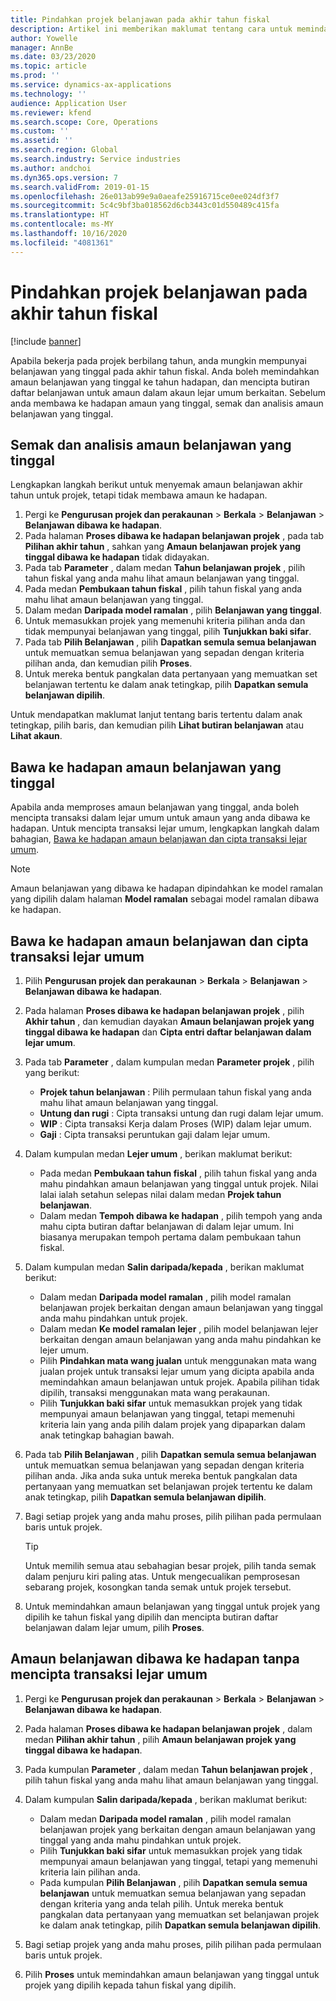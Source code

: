 ```yaml
---
title: Pindahkan projek belanjawan pada akhir tahun fiskal
description: Artikel ini memberikan maklumat tentang cara untuk memindahkan amaun belanjawan yang tinggal ke tahun hadapan dan mencipta butiran daftar belanjawan.
author: Yowelle
manager: AnnBe
ms.date: 03/23/2020
ms.topic: article
ms.prod: ''
ms.service: dynamics-ax-applications
ms.technology: ''
audience: Application User
ms.reviewer: kfend
ms.search.scope: Core, Operations
ms.custom: ''
ms.assetid: ''
ms.search.region: Global
ms.search.industry: Service industries
ms.author: andchoi
ms.dyn365.ops.version: 7
ms.search.validFrom: 2019-01-15
ms.openlocfilehash: 26e013ab99e9a0aeafe25916715ce0ee024df3f7
ms.sourcegitcommit: 5c4c9bf3ba018562d6cb3443c01d550489c415fa
ms.translationtype: HT
ms.contentlocale: ms-MY
ms.lasthandoff: 10/16/2020
ms.locfileid: "4081361"
---
```

# <a name="transfer-project-budgets-at-fiscal-year-end"></a>Pindahkan projek belanjawan pada akhir tahun fiskal

[!include [banner](../includes/banner.md)]

Apabila bekerja pada projek berbilang tahun, anda mungkin mempunyai belanjawan yang tinggal pada akhir tahun fiskal. Anda boleh memindahkan amaun belanjawan yang tinggal ke tahun hadapan, dan mencipta butiran daftar belanjawan untuk amaun dalam akaun lejar umum berkaitan. Sebelum anda membawa ke hadapan amaun yang tinggal, semak dan analisis amaun belanjawan yang tinggal.

## <a name="review-and-analyze-remaining-budget-amounts"></a>Semak dan analisis amaun belanjawan yang tinggal

Lengkapkan langkah berikut untuk menyemak amaun belanjawan akhir tahun untuk projek, tetapi tidak membawa amaun ke hadapan.

1. Pergi ke **Pengurusan projek dan perakaunan** > **Berkala** > **Belanjawan** > **Belanjawan dibawa ke hadapan**. 
2. Pada halaman **Proses dibawa ke hadapan belanjawan projek** , pada tab **Pilihan akhir tahun** , sahkan yang **Amaun belanjawan projek yang tinggal dibawa ke hadapan** tidak didayakan.
3. Pada tab **Parameter** , dalam medan **Tahun belanjawan projek** , pilih tahun fiskal yang anda mahu lihat amaun belanjawan yang tinggal. 
4. Pada medan **Pembukaan tahun fiskal** , pilih tahun fiskal yang anda mahu lihat amaun belanjawan yang tinggal. 
5. Dalam medan **Daripada model ramalan** , pilih **Belanjawan yang tinggal**. 
6. Untuk memasukkan projek yang memenuhi kriteria pilihan anda dan tidak mempunyai belanjawan yang tinggal, pilih **Tunjukkan baki sifar**.  
7. Pada tab **Pilih Belanjawan** , pilih **Dapatkan semula semua belanjawan** untuk memuatkan semua belanjawan yang sepadan dengan kriteria pilihan anda, dan kemudian pilih **Proses**. 
8. Untuk mereka bentuk pangkalan data pertanyaan yang memuatkan set belanjawan tertentu ke dalam anak tetingkap, pilih **Dapatkan semula belanjawan dipilih**.

Untuk mendapatkan maklumat lanjut tentang baris tertentu dalam anak tetingkap, pilih baris, dan kemudian pilih **Lihat butiran belanjawan** atau **Lihat akaun**.

## <a name="carry-forward-remaining-budget-amounts"></a>Bawa ke hadapan amaun belanjawan yang tinggal 

Apabila anda memproses amaun belanjawan yang tinggal, anda boleh mencipta transaksi dalam lejar umum untuk amaun yang anda dibawa ke hadapan. Untuk mencipta transaksi lejar umum, lengkapkan langkah dalam bahagian, [Bawa ke hadapan amaun belanjawan dan cipta transaksi lejar umum](#carry-forward). 

> [!NOTE]
> Amaun belanjawan yang dibawa ke hadapan dipindahkan ke model ramalan yang dipilih dalam halaman **Model ramalan** sebagai model ramalan dibawa ke hadapan.  

## <a name="carry-forward-budget-amounts-and-create-general-ledger-transactions"></a><a name="carry-forward"></a>Bawa ke hadapan amaun belanjawan dan cipta transaksi lejar umum

1.  Pilih **Pengurusan projek dan perakaunan** > **Berkala** > **Belanjawan** > **Belanjawan dibawa ke hadapan**. 
2. Pada halaman **Proses dibawa ke hadapan belanjawan projek** , pilih **Akhir tahun** , dan kemudian dayakan **Amaun belanjawan projek yang tinggal dibawa ke hadapan** dan **Cipta entri daftar belanjawan dalam lejar umum**. 
3. Pada tab **Parameter** , dalam kumpulan medan **Parameter projek** , pilih yang berikut:

   - **Projek tahun belanjawan** : Pilih permulaan tahun fiskal yang anda mahu lihat amaun belanjawan yang tinggal. 
   - **Untung dan rugi** : Cipta transaksi untung dan rugi dalam lejar umum. 
   -  **WIP** : Cipta transaksi Kerja dalam Proses (WIP) dalam lejar umum.
   -  **Gaji** : Cipta transaksi peruntukan gaji dalam lejar umum. 

5. Dalam kumpulan medan **Lejer umum** , berikan maklumat berikut: 

   - Pada medan **Pembukaan tahun fiskal** , pilih tahun fiskal yang anda mahu pindahkan amaun belanjawan yang tinggal untuk projek. Nilai lalai ialah setahun selepas nilai dalam medan **Projek tahun belanjawan**.
   -  Dalam medan **Tempoh dibawa ke hadapan** , pilih tempoh yang anda mahu cipta butiran daftar belanjawan di dalam lejar umum. Ini biasanya merupakan tempoh pertama dalam pembukaan tahun fiskal.

6. Dalam kumpulan medan **Salin daripada/kepada** , berikan maklumat berikut:

   - Dalam medan **Daripada model ramalan** , pilih model ramalan belanjawan projek berkaitan dengan amaun belanjawan yang tinggal anda mahu pindahkan untuk projek. 
   - Dalam medan **Ke model ramalan lejer** , pilih model belanjawan lejer berkaitan dengan amaun belanjawan yang anda mahu pindahkan ke lejer umum. 
   -  Pilih **Pindahkan mata wang jualan** untuk menggunakan mata wang jualan projek untuk transaksi lejar umum yang dicipta apabila anda memindahkan amaun belanjawan untuk projek. Apabila pilihan tidak dipilih, transaksi menggunakan mata wang perakaunan. 
   -  Pilih **Tunjukkan baki sifar** untuk memasukkan projek yang tidak mempunyai amaun belanjawan yang tinggal, tetapi memenuhi kriteria lain yang anda pilih dalam projek yang dipaparkan dalam anak tetingkap bahagian bawah.

7. Pada tab **Pilih Belanjawan** , pilih **Dapatkan semula semua belanjawan** untuk memuatkan semua belanjawan yang sepadan dengan kriteria pilihan anda. Jika anda suka untuk mereka bentuk pangkalan data pertanyaan yang memuatkan set belanjawan projek tertentu ke dalam anak tetingkap, pilih **Dapatkan semula belanjawan dipilih**.
8. Bagi setiap projek yang anda mahu proses, pilih pilihan pada permulaan baris untuk projek.

    > [!TIP]
    > Untuk memilih semua atau sebahagian besar projek, pilih tanda semak dalam penjuru kiri paling atas. Untuk mengecualikan pemprosesan sebarang projek, kosongkan tanda semak untuk projek tersebut.

9. Untuk memindahkan amaun belanjawan yang tinggal untuk projek yang dipilih ke tahun fiskal yang dipilih dan mencipta butiran daftar belanjawan dalam lejar umum, pilih **Proses**.

## <a name="carry-forward-budget-amounts-without-creating-general-ledger-transactions"></a>Amaun belanjawan dibawa ke hadapan tanpa mencipta transaksi lejar umum

1. Pergi ke **Pengurusan projek dan perakaunan** > **Berkala** > **Belanjawan** > **Belanjawan dibawa ke hadapan**.
2. Pada halaman **Proses dibawa ke hadapan belanjawan projek** , dalam medan **Pilihan akhir tahun** , pilih **Amaun belanjawan projek yang tinggal dibawa ke hadapan**.
3. Pada kumpulan **Parameter** , dalam medan **Tahun belanjawan projek** , pilih tahun fiskal yang anda mahu lihat amaun belanjawan yang tinggal.
4. Dalam kumpulan **Salin daripada/kepada** , berikan maklumat berikut:

   - Dalam medan **Daripada model ramalan** , pilih model ramalan belanjawan projek yang berkaitan dengan amaun belanjawan yang tinggal yang anda mahu pindahkan untuk projek. 
   - Pilih **Tunjukkan baki sifar** untuk memasukkan projek yang tidak mempunyai amaun belanjawan yang tinggal, tetapi yang memenuhi kriteria lain pilihan anda.
   - Pada kumpulan **Pilih Belanjawan** , pilih **Dapatkan semula semua belanjawan** untuk memuatkan semua belanjawan yang sepadan dengan kriteria yang anda telah pilih. Untuk mereka bentuk pangkalan data pertanyaan yang memuatkan set belanjawan projek ke dalam anak tetingkap, pilih **Dapatkan semula belanjawan dipilih**.

5. Bagi setiap projek yang anda mahu proses, pilih pilihan pada permulaan baris untuk projek. 
6. Pilih **Proses** untuk memindahkan amaun belanjawan yang tinggal untuk projek yang dipilih kepada tahun fiskal yang dipilih.

